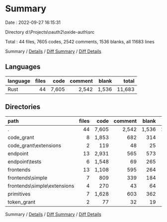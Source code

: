 # Summary

Date : 2022-09-27 16:15:31

Directory d:\\Projects\\oauth2\\oxide-auth\\src

Total : 44 files,  7605 codes, 2542 comments, 1536 blanks, all 11683 lines

Summary / [Details](details.md) / [Diff Summary](diff.md) / [Diff Details](diff-details.md)

## Languages
| language | files | code | comment | blank | total |
| :--- | ---: | ---: | ---: | ---: | ---: |
| Rust | 44 | 7,605 | 2,542 | 1,536 | 11,683 |

## Directories
| path | files | code | comment | blank | total |
| :--- | ---: | ---: | ---: | ---: | ---: |
| . | 44 | 7,605 | 2,542 | 1,536 | 11,683 |
| code_grant | 8 | 1,853 | 682 | 314 | 2,849 |
| code_grant\\extensions | 2 | 119 | 48 | 25 | 192 |
| endpoint | 13 | 2,931 | 565 | 573 | 4,069 |
| endpoint\\tests | 6 | 1,548 | 69 | 265 | 1,882 |
| frontends | 13 | 1,108 | 595 | 264 | 1,967 |
| frontends\\simple | 7 | 809 | 339 | 184 | 1,332 |
| frontends\\simple\\extensions | 4 | 270 | 43 | 64 | 377 |
| primitives | 7 | 1,628 | 603 | 362 | 2,593 |
| token_grant | 2 | 77 | 32 | 19 | 128 |

Summary / [Details](details.md) / [Diff Summary](diff.md) / [Diff Details](diff-details.md)
